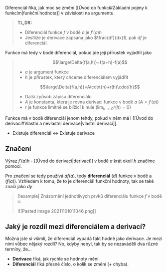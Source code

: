 Diferenciál říká, jak moc se změní [[Úvod do funkcí#Základní pojmy k funkcím|funkční hodnota]] v závislosti na argumentu.

>**TL,DR:**
>- Diferenciál funkce $f$ v bodě $a$ je $f'(a)h$
>- Jestliže je derivace zapsána jako $\frac{df}{dx}$, pak $df$ je diferenciál.

Funkce má tedy v bodě diferenciál, pokud jde její přírustek vyjádřit jako
>$$\large\Delta{f(a,h)}=f(a+h)-f(a)$$
>- $a$ je argument funkce
>- $h$ je přírustek, který chceme diferenciálem vyjádřit
>
>$$\large\Delta{f(a,h)}=A\cdot{h}+r(h)\cdot{h}$$
>- Další způsob zápisu diferenciálu
>- $A$ je konstanta, která je rovna derivaci funkce v bodě $a$ ($A = f'(a)$)
>- $r$ je funkce limitně se blížící k nule ($\lim_{h\to0}r(h) = 0$)

Funkce má v bodě diferenciál jenom tehdy, pokud v něm má i [[Úvod do derivací#Vlastní a nevlastní derivace|vlastní derivaci]].
- Existuje diferenciál $\iff$ Existuje derivace

## Značení
Výraz $f'(a)h$ - [[Úvod do derivací|derivaci]] v bodě $a$ krát okolí $h$ značíme pomocí. 

Pro značení se tedy používá $df(a)$, tedy **diferenciál** ($d$) funkce v bodě a ($f(a)$). Vzhledem k tomu, že to je diferenciál funkční hodnoty, tak se také značí jako $dy$

> [!example] Znázornění jednotlivých prvků diferenciálu funkce $f$ v bodě $c$:
> 
> ![[Pasted image 20211101011046.png]]

 ## Jaký je rozdíl mezi diferenciálem a derivací?
 Možná jste si všimli, že diferenciál vypadá fakt hodně jako derivace. Je mezi nimi vůbec nějaký rozdíl? No, kdyby nebyl, tak by se nezaváděli dva různé termíny, že...
 
 - **Derivace** říká, jak rychle se hodnoty mění.
 - **Diferenciál** říká přesné číslo, o kolik se změní (+ chyba).